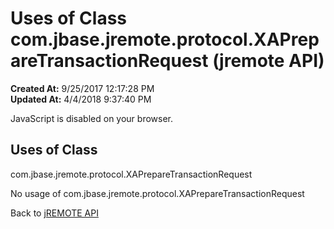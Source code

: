 # Uses of Class com.jbase.jremote.protocol.XAPrepareTransactionRequest (jremote API)

**Created At:** 9/25/2017 12:17:28 PM  
**Updated At:** 4/4/2018 9:37:40 PM  

<script type="text/javascript"><!--
    try {
        if (location.href.indexOf('is-external=true') == -1) {
            parent.document.title="Uses of Class com.jbase.jremote.protocol.XAPrepareTransactionRequest (jremote   API)";
        }
    }
    catch(err) {
    }
//--></script><noscript><div>JavaScript is disabled on your browser.</div></noscript><!-- ========= START OF TOP NAVBAR ======= -->
<!--   -->

<script type="text/javascript"><!--
  allClassesLink = document.getElementById("allclasses_navbar_top");
  if(window==top) {
    allClassesLink.style.display = "block";
  }
  else {
    allClassesLink.style.display = "none";
  }
  //--></script>
<!--   -->
<!-- ========= END OF TOP NAVBAR ========= -->
## Uses of Class
com.jbase.jremote.protocol.XAPrepareTransactionRequest

No usage of com.jbase.jremote.protocol.XAPrepareTransactionRequest
<!-- ======= START OF BOTTOM NAVBAR ====== -->
<!--   -->

Back to [jREMOTE API](com_jbase_jremote_package-summary)
